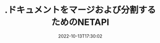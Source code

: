 ---
############################# Static ############################
layout: "product"
date: 2022-10-13T17:30:02
draft: false

product: "Merger"
product_tag: "merger"
platform: ".NET"
platform_tag: "net"

############################# Head ############################
head_title: "C＃.NETドキュメントマージAPI | PDF WordExcelEPUBの結合と分割"
head_description: "PDF、Microsoft Word、Excel、プレゼンテーション、Visio、および画像形式からドキュメントページを結合、分割、交換、または削除するためのC＃.NETドキュメントマージAPI."

############################# Header ############################
title: ".ドキュメントをマージおよび分割するためのNETAPI"
description: ".NETアプリケーションでドキュメント、スライド、図を結合、分割、交換、トリミング、または削除するためのAPI."
button:
    enable: true

############################# SubMenu ############################
submenu:
    enable: true
    
    left:
        img_alt: "GroupDocs.Merger for .NET"
        image: "https://www.groupdocs.cloud/templates/groupdocs/images/product-logos/groupdocs-merger-net.png"
        product: "GroupDocs.Merger"
        platform: ".NET"

    middle:
        button:
            # button loop
            - link: "#overview"
              text: "概要"

            # button loop
            - link: "#features"
              text: "特徴"

            # button loop
            - link: "#support"
              text: "サポート"

            # button loop
            - link: "https://products.groupdocs.app/merger"
              text: "ライブデモ"

            # button loop
            - link: "https://purchase.groupdocs.com/pricing/merger/net"
              text: "価格設定"

    right:
        link_download: "https://downloads.groupdocs.com/merger"
        link_learn: "https://docs.groupdocs.com/merger/net/"
        link_buy: "https://purchase.groupdocs.com"

############################# Overview ############################
overview:
    enable: true
    content: |
      GroupDocs.Merger for .NETは、C＃、ASP.NET、およびその他の.NETテクノロジでトップクラスのビジネスアプリケーションを迅速に開発するのに役立ちます。ほんの数行のコードで、.NETアプリケーションを結合、分割、再配置、交換、トリミング、および単一ページまたはドキュメントページ、スライド、画像、図のコレクションのコレクションを削除できます。既知および未知のファイル形式のパスワード保護を設定または削除して、安全なファイルに対してこれらの操作を実行します。  

      GroupDocs.Merger for .NETを使用すると、マージを実行できます。単一のドキュメントおよびドキュメントのバッチに対する分割およびその他の関連操作。 Microsoft Word、Excel、PowerPoint、Visio、OpenDocument、PDF、XPS、TXT、CSV、eBook、画像ファイル形式など、一般的なすべての形式のファイルをプログラムでステッチします。
    tabs:
      enable: true
      
      ## TAB ONE ##
      tab_one:
        description: |
          以下は、GroupDocs.Mergerfor.NETの概要です。
      
        left:
          enable: true
          icon: "fab fa-html5"
          title: "ドキュメント操作"
          content: |
            * ページの順序を変更する
            * ページの削除または削除
            * ドキュメントの分割または分割
            * 任意の2ページを入れ替えるかシャッフルします
            * 単一または複数のページをトリミングする
            * 複数のドキュメントに参加する
        
        right:
          enable: true
          icon: "fab fa-html5"
          title: "セキュリティ運用"
          content: |
            * ドキュメントのセキュリティを設定する
            * ドキュメントのセキュリティステータスを確認する
            * ドキュメントのパスワードを設定する
            * ドキュメントのパスワードを更新する
            * ドキュメントのパスワードを削除する
      
      ## TAB TWO ##
      tab_two:
        description: |
          GroupDocs.Merger for .NETは、次の [ドキュメントファイル形式](https://docs.groupdocs.com/merger/net/supported-document-formats/）のマージをサポートしています。

        left:
          enable: true
          table:
            # table loop
            - title: "Microsoft Office"
              content: |
                * **Word:** DOC, DOCX, DOCM, DOT, DOTX, DOTM, RTF, TXT
                * **Excel:** XLS, XLSX, XLSM, XLSB, XLTM, XLT, XLTM, XLTX, XLAM, SXC, SpreadsheetML
                * **PowerPoint:** PPT, PPTX, PPS, PPSX, PPSM, POT, POTM, POTX, PPTM
                * **OneNote:** ONE

        right:
          enable: true
          table:
            # table loop
            - title: "OpenDocumentおよびその他の形式"
              content: |
                * ** OpenDocument形式**：ODT、OTT、ODP、OTP、ODS
                * **固定レイアウト**：PDF、XPS
                * **画像**：BMP、PNG、TIFF
                * ** Web **：HTML、MHT、MHTML
                * **テキスト**：TXT、CSV、TSV
                * ** LaTex **：TEX
                * **電子ブック**：EPUB

      ## TAB THREE ##
      tab_three:
        description: |
          GroupDocs.Merger for .NETは、次のオペレーティングシステム、フレームワーク、およびパッケージマネージャーをサポートしています。
        
        left:
          enable: true
          table:
            # table loop
            - icon: "fab fa-windows"
              title: "オペレーティングシステム"
              content: |
                * Windowsデスクトップ
                * Windows Server
                * Windows Azure
                * Linux

            # table loop
            - icon: "fas fa-code"
              title: "サポートされているフレームワーク"
              content: |
                * .NET Framework 2.0以降
                * Mono Framework 1.2以降
                * .NET Standard 2.0
                * .NET Core 2.0

        right:
          enable: true
          table:
            # table loop
            - icon: "fas fa-box"
              title: "パッケージマネージャー"
              content: |
                * NuGet

            # table loop
            - icon: "fas fa-tools"
              title: "開発環境"
              content: |
                * Microsoft Visual Studio
                * Xamarin.Android
                * Xamarin.IOS
                * Xamarin.Mac
                * MonoDevelop

############################# Features ############################
features:
    enable: true
    title: "GroupDocs.Merger for .NETの機能"

    feature:
      # feature loop
      - icon: "fas fa-copy"
        content: "複数のページ、スライド、図を1つのドキュメントに結合してマージします"
       
      # feature loop
      - icon: "fas fa-eye"
        content: "大きなドキュメントを複数の小さなファイルに分割して分割する"

      # feature loop
      - icon: "fas fa-bolt"
        content: "ページ、スライド、または図を再配置、シャッフル、および再編成します"
      
      # feature loop
      - icon: "fas fa-file-powerpoint"
        content: "ドキュメント内で2つのページ、スライド、または図を交換して交換します"

      # feature loop
      - icon: "fas fa-code"
        content: "特定のページ、スライド、または図を削除してドキュメントをトリミングします"

      # feature loop
      - icon: "fas fa-cloud"
        content: "ページ、スライド、または図の単一またはコレクションを削除します"

      # feature loop
      - icon: "fas fa-remove-format"
        content: "多数のドキュメントをまとめてつなぎ合わせる"

      # feature loop
      - icon: "fas fa-comment-slash"
        content: "ドキュメントがパスワードで保護されているかどうかをプログラムで確認します"

      # feature loop
      - icon: "fas fa-location-arrow"
        content: "既知および未知のドキュメント形式のパスワードを設定、リセット、および削除します"

      # feature loop
      - icon: "fas fa-border-all"
        content: "サポートされているファイル形式のリストを取得–テキストの分割と結合（ERR）ログファイル形式"

      # feature loop
      - icon: "fas fa-wrench"
        content: "ページを回転し、既知および未知の形式のページの向きを変更します"

      # feature loop
      - icon: "fas fa-columns"
        content: "異なる形式の複数のファイルをDOC、DOCX、XPSに結合します"

      # feature loop
      - icon: "fas fa-file-word"
        content: "大きなテキストファイルを行番号で分割する"

      # feature loop
      - icon: "fas fa-envelope"
        content: "ドキュメントページとダイアグラムファミリ形式の画像表現を取得します"

      # feature loop
      - icon: "fas fa-print"
        content: "空の黒の画像スペースの背景色で画像を結合する"

      # feature loop
      - icon: "fas fa-file-archive"
        content: "さまざまな種類のドキュメント（DOC、XLS、PPTなど）を1つのPDFファイルにマージします"

      # feature loop
      - icon: "fas fa-lock"
        content: "OLEオブジェクトをMicrosoftWord、Excel、プレゼンテーション、OpenDocumentファイルタイプに簡単にインポート"

      # feature loop
      - icon: "fas fa-file-code"
        content: "OLEオブジェクトを介してダイアグラムページに他のドキュメントを追加する"

    more_feature:
      # more_feature_loop
      - title: "ドキュメントから目的のページを削除する"
        content: |
          GroupDocs.Merger for .NET APIは、ドキュメントから不要なページを削除するのに役立ちます。
      
      # more_feature_loop
      - title: "レンダリングされた出力に変換を適用する"
        content: "GroupDocs.Merger for .NET APIを使用して、レンダリングされた出力ドキュメントに対してさまざまな変換を実行できます。これらの変換オプションを使用すると、レンダリングされた出力を表示する方法を制御できます。使用可能な変換は、ページ回転オプション、ページ並べ替えオプション、およびテキスト透かしの適用です。"

      # more_feature_loop
      - title: "不明なドキュメント形式のパスワードを確認してください"
        content: "GroupDocs.Merger for .NET APIを使用すると、形式が不明なドキュメントのパスワードを確認できます。"

############################# Support ############################
support:
    enable: true

############################# Solutions ############################
solutions:
    enable: true
    title: "GroupDocs.Mergerは、他の一般的な開発環境向けのドキュメント表示APIを提供しま"

    solution:
        # solution loop
        - img_alt: "GroupDocs.Merger for Java"
          image: "https://www.groupdocs.cloud/templates/groupdocs/images/product-logos/groupdocs-merger-java.png"
          product: "GroupDocs.Merger"
          platform: "Java"
          link: "/merger/java/"

############################# Back to top ###############################
back_to_top:
  enable: true
---